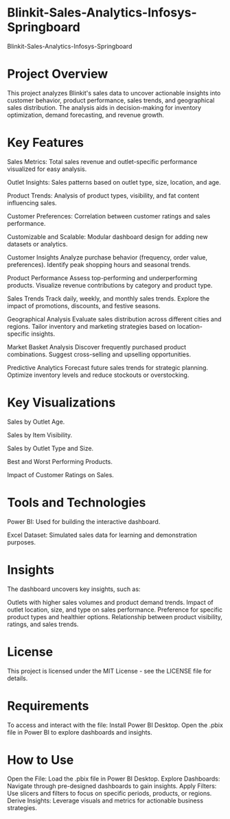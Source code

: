 # Blinkit-Sales-Analytics-Infosys-Springboard
Blinkit-Sales-Analytics-Infosys-Springboard


#  Project Overview
This project analyzes Blinkit's sales data to uncover actionable insights into customer behavior, product performance, sales trends, and geographical sales distribution. The analysis aids in decision-making for inventory optimization, demand forecasting, and revenue growth.

#  Key Features
Sales Metrics: Total sales revenue and outlet-specific performance visualized for easy analysis.

Outlet Insights: Sales patterns based on outlet type, size, location, and age.

Product Trends: Analysis of product types, visibility, and fat content influencing sales.

Customer Preferences: Correlation between customer ratings and sales performance.

Customizable and Scalable: Modular dashboard design for adding new datasets or analytics.

Customer Insights Analyze purchase behavior (frequency, order value, preferences). Identify peak shopping hours and seasonal trends.

Product Performance Assess top-performing and underperforming products. Visualize revenue contributions by category and product type.

Sales Trends Track daily, weekly, and monthly sales trends. Explore the impact of promotions, discounts, and festive seasons.

Geographical Analysis Evaluate sales distribution across different cities and regions. Tailor inventory and marketing strategies based on location-specific insights.

Market Basket Analysis Discover frequently purchased product combinations. Suggest cross-selling and upselling opportunities.

Predictive Analytics Forecast future sales trends for strategic planning. Optimize inventory levels and reduce stockouts or overstocking.

# Key Visualizations
Sales by Outlet Age.

Sales by Item Visibility.

Sales by Outlet Type and Size.

Best and Worst Performing Products.

Impact of Customer Ratings on Sales.

# Tools and Technologies
Power BI: Used for building the interactive dashboard.

Excel Dataset: Simulated sales data for learning and demonstration purposes.

# Insights
The dashboard uncovers key insights, such as:

Outlets with higher sales volumes and product demand trends.
Impact of outlet location, size, and type on sales performance.
Preference for specific product types and healthier options.
Relationship between product visibility, ratings, and sales trends.

# License
This project is licensed under the MIT License - see the LICENSE file for details.


#  Requirements

To access and interact with the file: Install Power BI Desktop. Open the .pbix file in Power BI to explore dashboards and insights.

#  How to Use

Open the File: Load the .pbix file in Power BI Desktop. Explore Dashboards: Navigate through pre-designed dashboards to gain insights. Apply Filters: Use slicers and filters to focus on specific periods, products, or regions. Derive Insights: Leverage visuals and metrics for actionable business strategies.
